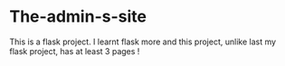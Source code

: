 # The-admin-s-site
This is a flask project. I learnt flask more and this project, unlike last my flask project, has at least 3 pages !
